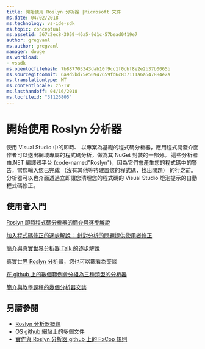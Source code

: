 ```yaml
---
title: 開始使用 Roslyn 分析器 |Microsoft 文件
ms.date: 04/02/2018
ms.technology: vs-ide-sdk
ms.topic: conceptual
ms.assetid: 367c2ec8-3059-46a5-9d1c-57bead0419e7
author: gregvanl
ms.author: gregvanl
manager: douge
ms.workload:
- vssdk
ms.openlocfilehash: 7b887703343dab10f9cc1f0cbf8e2e2b37b0065b
ms.sourcegitcommit: 6a9d5bd75e50947659fd6c837111a6a547884e2a
ms.translationtype: MT
ms.contentlocale: zh-TW
ms.lasthandoff: 04/16/2018
ms.locfileid: "31126805"
---
```

# <a name="getting-started-with-roslyn-analyzers"></a>開始使用 Roslyn 分析器

使用 Visual Studio 中的即時、 以專案為基礎的程式碼分析器，應用程式開發介面作者可以送出網域專屬的程式碼分析，做為其 NuGet 封裝的一部分。 這些分析器由.NET 編譯器平台 (code-named"Roslyn")，因為它們會產生您的程式碼中的警告，當您輸入您已完成 （沒有其他等待建置您的程式碼，找出問題） 的行之前。 分析器可以也介面透過立即讓您清理您的程式碼的 Visual Studio 燈泡提示的自動程式碼修正。

## <a name="getting-started"></a>使用者入門

[Roslyn 即時程式碼分析器的簡介與逐步解說](https://msdn.microsoft.com/magazine/dn879356.aspx)

[加入程式碼修正的逐步解說： 針對分析的問題提供使用者修正](https://msdn.microsoft.com/magazine/dn904670.aspx)

[簡介與真實世界分析器 Talk 的逐步解說](http://channel9.msdn.com/events/Build/2015/3-725)

[真實世界 Roslyn 分析器](../extensibility/roslyn-analyzers-and-code-aware-library-for-immutablearrays.md)，您也可以觀看為[交談](http://channel9.msdn.com/events/Build/2015/3-725)

[在 github 上的數個範例會分組為三種類型的分析器](https://github.com/dotnet/roslyn/blob/master/docs/analyzers/Analyzer%20Samples.md)

[簡介與教學課程的幾個分析器交談](http://channel9.msdn.com/Events/dotnetConf/2015/NET-Compiler-Platform-Roslyn-Analyzers-and-the-Rise-of-Code-Aware-Libraries)

## <a name="see-also"></a>另請參閱

- [Roslyn 分析器概觀](../code-quality/roslyn-analyzers-overview.md)
- [OS github 網站上的多個文件](https://github.com/dotnet/roslyn/tree/master/docs/analyzers)
- [實作與 Roslyn 分析器 github 上的 FxCop 規則](https://github.com/dotnet/roslyn/tree/master/src/Diagnostics/FxCop)